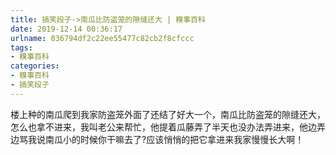 ```yaml
---
title: 搞笑段子->南瓜比防盗笼的隙缝还大 | 糗事百科
date: 2019-12-14 00:36:17
urlname: 036794df2c22ee55477c82cb2f8cfccc
tags: 
- 糗事百科
categories:
- 糗事百科
- 搞笑段子
---
```

楼上种的南瓜爬到我家防盗笼外面了还结了好大一个，南瓜比防盗笼的隙缝还大，怎么也拿不进来，我叫老公来帮忙，他提着瓜藤弄了半天也没办法弄进来，他边弄边骂我说南瓜小的时候你干嘛去了?应该悄悄的把它拿进来我家慢慢长大啊！


